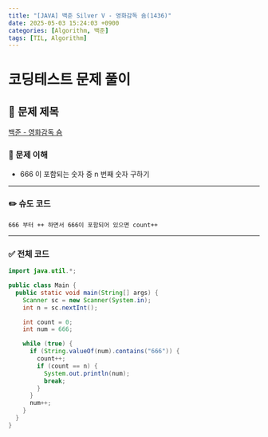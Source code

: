 ```yaml
---
title: "[JAVA] 백준 Silver V - 영화감독 숌(1436)"
date: 2025-05-03 15:24:03 +0900
categories: [Algorithm, 백준]
tags: [TIL, Algorithm]
---
```

# 코딩테스트 문제 풀이

## 📘 문제 제목
[백준 - 영화감독 숌](https://www.acmicpc.net/problem/1436)

### 🧠 문제 이해
- 666 이 포함되는 숫자 중 n 번째 숫자 구하기

---

### ✏️ 슈도 코드

```plaintext
666 부터 ++ 하면서 666이 포함되어 있으면 count++
```

---

### ✅ 전체 코드

```java
import java.util.*;

public class Main {
  public static void main(String[] args) {
    Scanner sc = new Scanner(System.in);
    int n = sc.nextInt();

    int count = 0;
    int num = 666;

    while (true) {
      if (String.valueOf(num).contains("666")) {
        count++;
        if (count == n) {
          System.out.println(num);
          break;
        }
      }
      num++;
    }
  }
}
```
